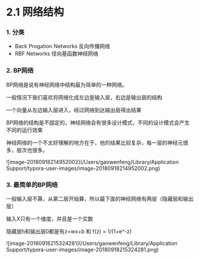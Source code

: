 # 2.1 网络结构

### 1. 分类

- Back Progation Networks 反向传播网络
- RBF Networks 径向基函数神经网络

### 2. BP网络

BP网络是说有神经网络中结构最为简单的一种网络。

一般情况下我们喜欢将网络化成左边是输入层，右边是输出层的结构

一个向量从左边输入层进入，经过网络到达输出层得出结果

BP网络的结构是不固定的，神经网络会有很多设计模式，不同的设计模式会产生不同的运行效果

神经网络的一个不太好理解的地方在于，他的结果比较复杂，每一层的神经元很多，层次也很多。

![image-20180918214952002](/Users/gaowenfeng/Library/Application Support/typora-user-images/image-20180918214952002.png)

### 3. 最简单的BP网络

一般输入层不算，从第二层开始算，所以最下面的神经网络有两层（隐藏层和输出层）

输入X只有一个维度，并且是一个实数

隐藏层h和输出层0都是有z=wx+b 和 f(z) = 1/(1+e^-z)

![image-20180918215324281](/Users/gaowenfeng/Library/Application Support/typora-user-images/image-20180918215324281.png)

